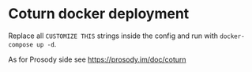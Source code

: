 # Coturn docker deployment

Replace all `CUSTOMIZE THIS` strings inside the config and run with `docker-compose up -d`.

As for Prosody side see https://prosody.im/doc/coturn


